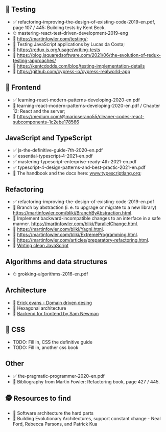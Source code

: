 ## 🧪 Testing
- ✅ refactoring-improving-the-design-of-existing-code-2019-en.pdf, page 107 / 445: Building tests by Kent Beck.
- ⏱ mastering-react-test-driven-development-2019-eng
- 🎁 https://martinfowler.com/testing/;
- 🎁 Testing JavaScript applications by Lucas da Costa;
- 🎁 https://redux.js.org/usage/writing-tests
- 🎁 https://blog.isquaredsoftware.com/2021/06/the-evolution-of-redux-testing-approaches/
- 🎁 https://kentcdodds.com/blog/testing-implementation-details
- 🎁 https://github.com/cypress-io/cypress-realworld-app

## 🍹 Frontend
- ✅ learning-react-modern-patterns-developing-2020-en.pdf
- 🎁 learning-react-modern-patterns-developing-2020-en.pdf / Chapter 12: React and the server;
- 🎁 https://medium.com/@marioserano55/cleaner-codes-react-subcomponents-1c2ebe178566

## JavaScript and TypeScript
- ✅ js-the-definitive-guide-7th-2020-en.pdf
- ✅ essential-typescript-4-2021-en.pdf
- ✅ mastering-typescript-enterprise-ready-4th-2021-en.pdf
- ✅ typescript-4-design-patterns-and-best-practic-2021-en.pdf
- 🎁 The handbook and the docs here: www.typescriptlang.org;

## Refactoring
- ✅ refactoring-improving-the-design-of-existing-code-2019-en.pdf
- 🎁 Branch by abstraction (i. e. to upgrage or migrate to a new library) https://martinfowler.com/bliki/BranchByAbstraction.html.
- 🎁 Implement backward-incompatible changes to an interface in a safe manner. https://martinfowler.com/bliki/ParallelChange.html.
- 🎁 https://martinfowler.com/bliki/Yagni.html.
- 🎁 https://martinfowler.com/bliki/ExtremeProgramming.html.
- 🎁 https://martinfowler.com/articles/preparatory-refactoring.html.
- 🎁 [Writing clean JavaScript](https://medium.com/geekculture/writing-clean-javascript-es6-edition-834e83abc746)

## Algorithms and data structures
- ⏱ grokking-algorithms-2016-en.pdf

## Architecture
- 🎁 [Erick evans - Domain driven desing](https://books.google.ge/books?id=hHBf4YxMnWMC&printsec=copyright&redir_esc=y#v=onepage&q&f=false)
- 🎁 Hexagonal architecture
- 🎁 [Backend for frontend by Sam Newman](https://samnewman.io/patterns/architectural/bff/)

## 🎨 CSS
- TODO: Fill in, CSS the definitive guide
- TODO: Fill in, another css book

## Other
- ✅ the-pragmatic-programmer-2020-en.pdf
- 🎁 Bibliography from Martin Fowler: Refactoring book, page 427 / 445.

## 🕵 Resources to find
- 🎁 Software architecture the hard parts
- 🎁 Building Evolutionary Architectures, support constant change - Neal Ford, Rebecca Parsons, and Patrick Kua
